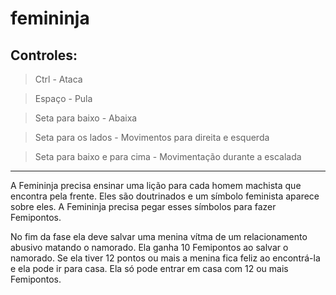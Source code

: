 # femininja

## Controles:

> Ctrl - Ataca

> Espaço - Pula

> Seta para baixo - Abaixa

> Seta para os lados - Movimentos para direita e esquerda

> Seta para baixo e para cima - Movimentação durante a escalada

____________________________________

A Femininja precisa ensinar uma lição para cada homem machista que encontra pela frente. Eles são doutrinados e um símbolo feminista aparece sobre eles. A Femininja precisa pegar esses símbolos para fazer Femipontos. 

No fim da fase ela deve salvar uma menina vítma de um relacionamento abusivo matando o namorado. Ela ganha 10 Femipontos ao salvar o namorado. Se ela tiver 12 pontos ou mais a menina fica feliz ao encontrá-la e ela pode ir para casa. Ela só pode entrar em casa com 12 ou mais Femipontos.